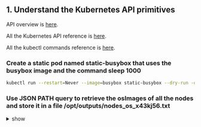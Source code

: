 ## 1. Understand the Kubernetes API primitives
API overview is [here](https://kubernetes.io/docs/reference/using-api/api-overview/).

All the Kubernetes API reference is [here](https://kubernetes.io/docs/reference/generated/kubernetes-api/v1.14/).

All the kubectl commands reference is [here](https://v1-14.docs.kubernetes.io/docs/reference/generated/kubectl/kubectl-commands).

### Create a static pod named static-busybox that uses the busybox image and the command sleep 1000
```bash
kubectl run --restart=Never --image=busybox static-busybox --dry-run -o yaml --command -- sleep 1000 > /etc/kubernetes/manifests/static-busybox.yaml
```

### Use JSON PATH query to retrieve the osImages of all the nodes and store it in a file /opt/outputs/nodes_os_x43kj56.txt
<details><summary>show</summary>
<p>
```bash
kubectl get nodes -o jsonpath='{.items[*].status.nodeInfo.osImage}' > /opt/outputs/nodes_os_x43kj56.txt
```
</p></detail>


### Create an NGINX Pod
<details><summary>show</summary>
<p>

```bash
kubectl run nginx --generator=run-pod/v1 --image=nginx
```

</p>
</details>

### Generate POD Manifest YAML file (-o yaml). Don't create it(--dry-run)
<details><summary>show</summary>
<p>

```bash
kubectl run nginx --generator=run-pod/v1 --image=nginx --dry-run -o yaml > nginx.yaml
```

</p>
</details>

### Generate Deployment YAML file (-o yaml). Don't create it(--dry-run) with 4 Replicas (--replicas=4)
<details><summary>show</summary>
<p>

```bash
kubectl create deployment nginx --image=nginx --dry-run -o yaml > nginx-deployment.yaml
```
Open the nginx-deployment.yaml file that is created and modify replicas: 4
    
</p>
</details>

### Create a Service named nginx of type NodePort to expose deployment nginx's port 80 on port 30080 on the nodes:
<details><summary>solusion 1</summary>
<p>

```bash
kubectl expose deploy nginx --type=NodePort --port=80 --dry-run -o yaml > nginx-service.yaml
```
Open and modify the file nginx-service.yaml, to add nodePort: 30080

</p>
</details>

<details><summary>solusion 2</summary>
<p>

Expose deployment nginx, this way the nodePort is randomly choosen between 30000-32767 , then use kubectl edit to modify the port of the service to nodePort: 30080
```bash
kubectl expose deploy nginx --type=NodePort --port=80 
kubectl edit svc nginx
```

</p>
</details>

### Create a pod redis with image redis:alpine and label tier=db
<details><summary>show</summary>
<p>

```bash
kubectl run redis --generator=run-pod/v1 --image=redis:alpine -l tier=db
```

</p>
</details>

### Create a Service named redis-service of type ClusterIP to expose pod redis on port 6379 with the label tier=db
<details><summary>show</summary>
<p>

```bash
kubectl expose pod redis --name redis-service --port=6379 -l tier=db
```

</p>
</details>

### How a pod in a name space reach the service in another namespace (for example: dev namespace)
<details><summary>show</summary>
<p>

using something like:
```bash
db-service.dev.src.cluster.local
```

</p>
</details>


## 2.Understand the Kubernetes cluster architecture
## 3.Understand Services and other network primitives
